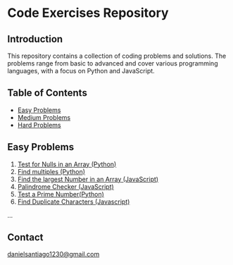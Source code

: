 # Code Exercises Repository

## Introduction
This repository contains a collection of coding problems and solutions. The problems range from basic to advanced and cover various programming languages, with a focus on Python and JavaScript.

## Table of Contents
- [Easy Problems](#easy-problems)
- [Medium Problems](#medium-problems)
- [Hard Problems](#hard-problems)

## Easy Problems
1. [Test for Nulls in an Array (Python)](#problem-1)
2. [Find multiples (Python)](#problem-2)
3. [Find the largest Number in an Array (JavaScript)](#problem-3)
4. [Palindrome Checker (JavaScript)](#problem-4)
6. [Test a Prime Number(Python)](#problem-4)
5. [Find Duplicate Characters (Javascript)](#problem-5)

...

## Contact
danielsantiago1230@gmail.com

